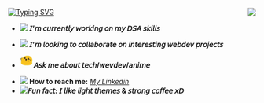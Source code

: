 
[![Typing SVG](https://readme-typing-svg.herokuapp.com?font=Yanone+Kaffeesatz&color=E03B8B&size=64&center=true&vCenter=true&width=1000&height=200&lines=Hi+%F0%9F%91%8B%2C+I'm+Lavanya)](https://git.io/typing-svg)
<img align="right" src="https://github.com/anathayna/anathayna/blob/master/assets/pusheencode.gif"/>

- <p><b><img src="https://media.giphy.com/media/WUlplcMpOCEmTGBtBW/giphy.gif" width="30"> 𝘐’𝘮 𝘤𝘶𝘳𝘳𝘦𝘯𝘵𝘭𝘺 𝘸𝘰𝘳𝘬𝘪𝘯𝘨 𝘰𝘯 𝘮𝘺 𝘋𝘚𝘈 𝘴𝘬𝘪𝘭𝘭𝘴 </b></p>
- <p><b><img src="https://github.com/anathayna/anathayna/blob/master/assets/bmo.gif?raw=1" width="25vw"/> 𝘐’𝘮 𝘭𝘰𝘰𝘬𝘪𝘯𝘨 𝘵𝘰 𝘤𝘰𝘭𝘭𝘢𝘣𝘰𝘳𝘢𝘵𝘦 𝘰𝘯 𝘪𝘯𝘵𝘦𝘳𝘦𝘴𝘵𝘪𝘯𝘨 𝘸𝘦𝘣𝘥𝘦𝘷 𝘱𝘳𝘰𝘫𝘦𝘤𝘵𝘴</b> </p>
- <p><img src="https://github.com/anathayna/anathayna/blob/master/assets/happy.gif?raw=1" width="25vw"/><b> 𝘈𝘴𝘬 𝘮𝘦 𝘢𝘣𝘰𝘶𝘵 𝘵𝘦𝘤𝘩/𝘸𝘦𝘷𝘥𝘦𝘷/𝘢𝘯𝘪𝘮𝘦 </b> </p>
- <img src="https://github.com/anathayna/anathayna/blob/master/assets/nyancat.gif?raw=1" width="45vw"/><b> How to reach me:</b> _[My Linkedin](https://www.linkedin.com/in/lavanya-m11/)_
- <img src="https://github.com/anathayna/anathayna/blob/master/assets/enthusiast.gif?raw=1" width="35vw"/><b>𝘍𝘶𝘯 𝘧𝘢𝘤𝘵: 𝘐 𝘭𝘪𝘬𝘦 𝘭𝘪𝘨𝘩𝘵 𝘵𝘩𝘦𝘮𝘦𝘴 & 𝘴𝘵𝘳𝘰𝘯𝘨 𝘤𝘰𝘧𝘧𝘦𝘦 𝘹𝘋 </b>
